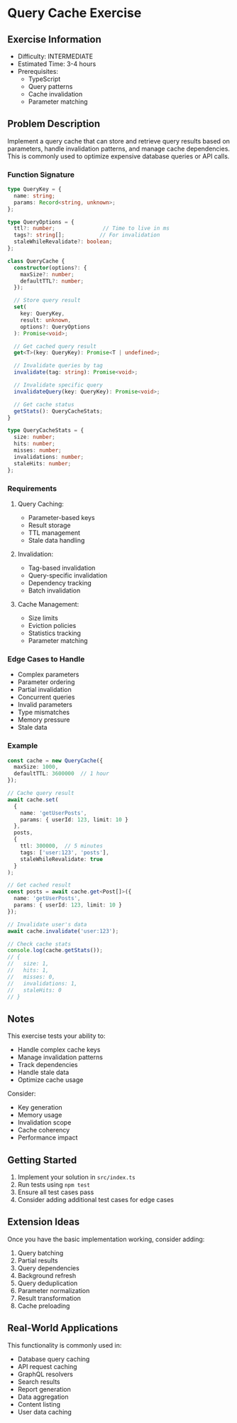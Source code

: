 # Query Cache Exercise

## Exercise Information
- Difficulty: INTERMEDIATE
- Estimated Time: 3-4 hours
- Prerequisites:
    - TypeScript
    - Query patterns
    - Cache invalidation
    - Parameter matching

## Problem Description

Implement a query cache that can store and retrieve query results based on parameters, handle invalidation patterns, and manage cache dependencies. This is commonly used to optimize expensive database queries or API calls.

### Function Signature
```typescript
type QueryKey = {
  name: string;
  params: Record<string, unknown>;
};

type QueryOptions = {
  ttl?: number;               // Time to live in ms
  tags?: string[];           // For invalidation
  staleWhileRevalidate?: boolean;
};

class QueryCache {
  constructor(options?: {
    maxSize?: number;
    defaultTTL?: number;
  });

  // Store query result
  set(
    key: QueryKey,
    result: unknown,
    options?: QueryOptions
  ): Promise<void>;

  // Get cached query result
  get<T>(key: QueryKey): Promise<T | undefined>;

  // Invalidate queries by tag
  invalidate(tag: string): Promise<void>;

  // Invalidate specific query
  invalidateQuery(key: QueryKey): Promise<void>;

  // Get cache status
  getStats(): QueryCacheStats;
}

type QueryCacheStats = {
  size: number;
  hits: number;
  misses: number;
  invalidations: number;
  staleHits: number;
};
```

### Requirements

1. Query Caching:
    - Parameter-based keys
    - Result storage
    - TTL management
    - Stale data handling

2. Invalidation:
    - Tag-based invalidation
    - Query-specific invalidation
    - Dependency tracking
    - Batch invalidation

3. Cache Management:
    - Size limits
    - Eviction policies
    - Statistics tracking
    - Parameter matching

### Edge Cases to Handle

- Complex parameters
- Parameter ordering
- Partial invalidation
- Concurrent queries
- Invalid parameters
- Type mismatches
- Memory pressure
- Stale data

### Example

```typescript
const cache = new QueryCache({
  maxSize: 1000,
  defaultTTL: 3600000  // 1 hour
});

// Cache query result
await cache.set(
  {
    name: 'getUserPosts',
    params: { userId: 123, limit: 10 }
  },
  posts,
  {
    ttl: 300000,  // 5 minutes
    tags: ['user:123', 'posts'],
    staleWhileRevalidate: true
  }
);

// Get cached result
const posts = await cache.get<Post[]>({
  name: 'getUserPosts',
  params: { userId: 123, limit: 10 }
});

// Invalidate user's data
await cache.invalidate('user:123');

// Check cache stats
console.log(cache.getStats());
// {
//   size: 1,
//   hits: 1,
//   misses: 0,
//   invalidations: 1,
//   staleHits: 0
// }
```

## Notes

This exercise tests your ability to:
- Handle complex cache keys
- Manage invalidation patterns
- Track dependencies
- Handle stale data
- Optimize cache usage

Consider:
- Key generation
- Memory usage
- Invalidation scope
- Cache coherency
- Performance impact

## Getting Started

1. Implement your solution in `src/index.ts`
2. Run tests using `npm test`
3. Ensure all test cases pass
4. Consider adding additional test cases for edge cases

## Extension Ideas

Once you have the basic implementation working, consider adding:
1. Query batching
2. Partial results
3. Query dependencies
4. Background refresh
5. Query deduplication
6. Parameter normalization
7. Result transformation
8. Cache preloading

## Real-World Applications

This functionality is commonly used in:
- Database query caching
- API request caching
- GraphQL resolvers
- Search results
- Report generation
- Data aggregation
- Content listing
- User data caching
